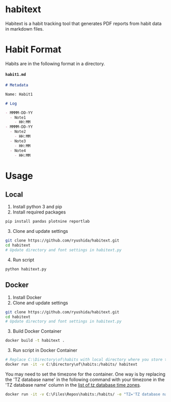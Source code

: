 # habitext

Habitext is a habit tracking tool that generates PDF reports from habit data in markdown files.

# Habit Format

Habits are in the following format in a directory.

#### **`habit1.md`**
```md
# Metadata

Name: Habit1

# Log

- MMMM-DD-YY
  - Note1
    - HH:MM
- MMMM-DD-YY
  - Note2
    - HH:MM
  - Note3
    - HH:MM
  - Note4
    - HH:MM
```

# Usage

## Local
1. Install python 3 and pip
2. Install required packages
```bash
pip install pandas plotnine reportlab
```
3. Clone and update settings
```bash
git clone https://github.com/ryushida/habitext.git
cd habitext
# Update directory and font settings in habitext.py
```
4. Run script
```bash
python habitext.py
```

## Docker

1. Install Docker
2. Clone and update settings
```bash
git clone https://github.com/ryushida/habitext.git
cd habitext
# Update directory and font settings in habitext.py
```
3. Build Docker Container
```bash
docker build -t habitext .
```
3. Run script in Docker Container

```bash
# Replace C:\Directory\of\habits with local directory where you store the .md files
docker run -it -v C:\Directory\of\habits:/habits/ habitext
```

You may need to set the timezone for the container. One way is by replacing the 'TZ database name' in the following command with your timezone in the 'TZ database name' column in the [list of tz database time zones](https://en.wikipedia.org/wiki/List_of_tz_database_time_zones).
```bash
docker run -it -v C:\Files\Repos\habits:/habits/ -e "TZ='TZ database name'" habitext
```